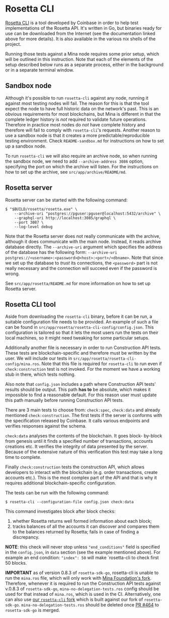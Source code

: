 Rosetta CLI
===========

[Rosetta CLI](https://www.rosetta-api.org/docs/rosetta_cli.html) is
a tool developed by Coinbase in order to help test implementations of
the Rosetta API. It's written in Go, but binaries ready for use can
be downloaded from the Internet (see the documentation linked above
for more details). It is also available in the various nix shells of the project.

Running those tests against a Mina node requires some prior setup,
which will be outlined in this instruction. Note that each of the
elements of the setup described below runs as a separate process,
either in the background or in a separate terminal window.

Sandbox node
------------

Although it's possible to run `rosetta-cli` against any node, running
it against most testing nodes will fail. The reason for this is that
the tool expect the node to have full historic data on the network's
past. This is an obvious requirements for most blockchains, but Mina
is different in that the complete ledger history is *not* required to
validate future operations. Therefore in practice most nodes do *not*
have complete history and therefore will fail to comply with
`rosetta-cli`'s requests. Another reason to use a sandbox node is that
it creates a more predictable/reproducible testing environment. Check
`README-sandbox.md` for instructions on how to set up a sandbox node.

To run `rosetta-cli` we will also require an archive node, so when
running the sandbox node, we need to add `--archive-address 3086`
option, specifying the port on which the archive will listen.
For the instructions on how to set up the archive, see
`src/app/archive/README/md`.

Rosetta server
--------------

Rosetta server can be started with the following command:

```shell
$ "$BUILD/rosetta/rosetta.exe" \
    --archive-uri "postgres://pguser:pguser@localhost:5432/archive" \
    --graphql-uri http://localhost:3085/graphql \
    --port 3087 \
    --log-level debug 
```

Note that the Rosetta server does not really communicate with the
archive, although it does communicate with the main node. Instead,
it reads archive database directly. The `--archive-uri` argument
which specifies the address of the database has the following form:
`--archive-uri postgres://<username>:<password>@<host>:<port>/<dbname>`.
Note that since we set up the database to *trust* its connections,
the `<password>` part is not really necessary and the connection will
succeed even if the password is wrong.

See `src/app/rosetta/README.md` for more information on how to set up
Rosetta server.

Rosetta CLI tool
----------------

Aside from downloading the `rosetta-cli` binary, before it can be run,
a suitable configuration file needs to be provided. An example of such
a file can be found in `src/app/rosetta/rosetta-cli-config/config.json`.
This configuration is tailored so that it lets the most users run the
tests on their local machines, so it might need tweaking for some
particular setups.

Additionally another file is necessary in order to run Construction
API tests. These tests are blockchain-specific and therefore must be
written by the user. We will include our tests in
`src/app/rosetta/rosetta-cli-config/mina.ros`. Note that this file
is required for `rosetta-cli` to run even if `check:construction`
test is not invoked. For the moment we have a working stub in there,
which tests nothing.

Also note that `config.json` includes a path where Construction API
tests' results should be output. This path **has to** be absolute,
which makes it impossible to find a reasonable default. For this
reason user must update this path manually before running Construction
API tests.

There are 3 main tests to choose from: `check:spec`, `check:data` and
already mentioned `check:construction`. The first tests if the server
is conforms with the specification released by Coinbase. It calls
various endpoints and verifies responses against the schema.

`check:data` analyses the contents of the blockchain. It goes block-
by-block from genesis until it finds a specified number of
transactions, accounts creations etc. It verifies the integrity of
data presented by the server. Because of the extensive nature of
this verification this test may take a long time to complete.

Finally `check:construction` tests the construction API, which allows
developers to interact with the blockchain (e.g. order transactions,
create accounts etc.). This is the most complex part of the API
and that is why it requires additional blockchain-specific
configuration.

The tests can be run with the following command:

```shell
$ rosetta-cli --configuration-file config.json check:data
```

This command investigates block after block checks:
1. whether Rosetta returns well formed information about
   each block;
2. tracks balances of all the accounts it can discover
   and compares them to the balances returned by Rosetta;
   fails in case of finding a discrepancy.
   
**NOTE**: this check will never stop unless `"end_conditions"` field
is specified in the `config.json`, in `data` section (see the
example mentioned above). For example an end condition:
`"index": 50` will make `rosetta-cli to check first 50 blocks. 

**IMPORTANT** as of version 0.8.3 of `rosetta-sdk-go`, rosetta-cli
is unable to run the `mina.ros` file, which will only work with
[Mina Foundation's fork](https://github.com/MinaProtocol/rosetta-sdk-go/tree/pallas_signer_stake_delegation).
Therefore, whenever it is required to run the Construction API
tests against v.0.8.3 of `rosetta-sdk-go`, `mina-no-delegation-tests.ros`
config should be used for that instead of `mina.ros`, which is used
in the CI. Alternatively, one can also use [our `rosetta-cli` fork](https://github.com/MinaProtocol/rosetta-cli) which is built against our fork of `rosetta-sdk-go`. `mina-no-delegation-tests.ros` should be deleted once
[PR #464](https://github.com/coinbase/rosetta-sdk-go/pull/464) to
`rosetta-sdk-go` is merged.
